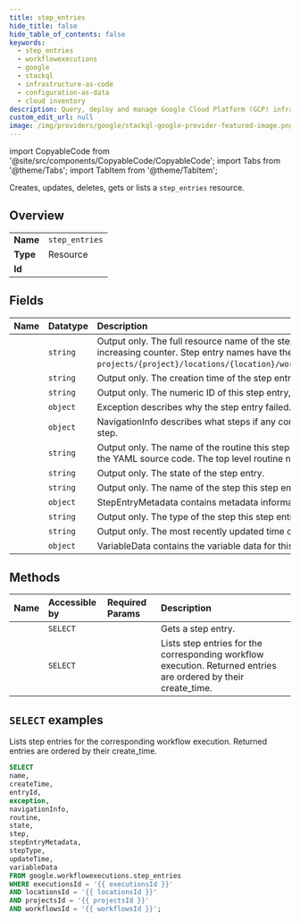 ```yaml
---
title: step_entries
hide_title: false
hide_table_of_contents: false
keywords:
  - step_entries
  - workflowexecutions
  - google
  - stackql
  - infrastructure-as-code
  - configuration-as-data
  - cloud inventory
description: Query, deploy and manage Google Cloud Platform (GCP) infrastructure and resources using SQL
custom_edit_url: null
image: /img/providers/google/stackql-google-provider-featured-image.png
---
```


import CopyableCode from '@site/src/components/CopyableCode/CopyableCode';
import Tabs from '@theme/Tabs';
import TabItem from '@theme/TabItem';

Creates, updates, deletes, gets or lists a <code>step_entries</code> resource.

## Overview
<table><tbody>
<tr><td><b>Name</b></td><td><code>step_entries</code></td></tr>
<tr><td><b>Type</b></td><td>Resource</td></tr>
<tr><td><b>Id</b></td><td><CopyableCode code="google.workflowexecutions.step_entries" /></td></tr>
</tbody></table>

## Fields
| Name | Datatype | Description |
|:-----|:---------|:------------|
| <CopyableCode code="name" /> | `string` | Output only. The full resource name of the step entry. Each step entry has a unique entry ID, which is a monotonically increasing counter. Step entry names have the format: `projects/{project}/locations/{location}/workflows/{workflow}/executions/{execution}/stepEntries/{step_entry}`. |
| <CopyableCode code="createTime" /> | `string` | Output only. The creation time of the step entry. |
| <CopyableCode code="entryId" /> | `string` | Output only. The numeric ID of this step entry, used for navigation. |
| <CopyableCode code="exception" /> | `object` | Exception describes why the step entry failed. |
| <CopyableCode code="navigationInfo" /> | `object` | NavigationInfo describes what steps if any come before or after this step, or what steps are parents or children of this step. |
| <CopyableCode code="routine" /> | `string` | Output only. The name of the routine this step entry belongs to. A routine name is the subworkflow name defined in the YAML source code. The top level routine name is `main`. |
| <CopyableCode code="state" /> | `string` | Output only. The state of the step entry. |
| <CopyableCode code="step" /> | `string` | Output only. The name of the step this step entry belongs to. |
| <CopyableCode code="stepEntryMetadata" /> | `object` | StepEntryMetadata contains metadata information about this step. |
| <CopyableCode code="stepType" /> | `string` | Output only. The type of the step this step entry belongs to. |
| <CopyableCode code="updateTime" /> | `string` | Output only. The most recently updated time of the step entry. |
| <CopyableCode code="variableData" /> | `object` | VariableData contains the variable data for this step. |

## Methods
| Name | Accessible by | Required Params | Description |
|:-----|:--------------|:----------------|:------------|
| <CopyableCode code="get" /> | `SELECT` | <CopyableCode code="executionsId, locationsId, projectsId, stepEntriesId, workflowsId" /> | Gets a step entry. |
| <CopyableCode code="list" /> | `SELECT` | <CopyableCode code="executionsId, locationsId, projectsId, workflowsId" /> | Lists step entries for the corresponding workflow execution. Returned entries are ordered by their create_time. |

## `SELECT` examples

Lists step entries for the corresponding workflow execution. Returned entries are ordered by their create_time.

```sql
SELECT
name,
createTime,
entryId,
exception,
navigationInfo,
routine,
state,
step,
stepEntryMetadata,
stepType,
updateTime,
variableData
FROM google.workflowexecutions.step_entries
WHERE executionsId = '{{ executionsId }}'
AND locationsId = '{{ locationsId }}'
AND projectsId = '{{ projectsId }}'
AND workflowsId = '{{ workflowsId }}'; 
```

